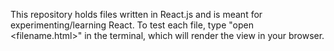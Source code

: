 This repository holds files written in React.js and is meant for experimenting/learning React.
To test each file, type "open <filename.html>" in the terminal, which will render the view in your browser.